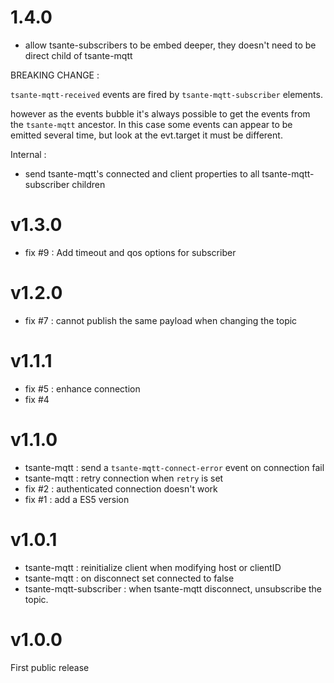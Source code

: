 # 1.4.0

- allow tsante-subscribers to be embed deeper, they doesn't need to be direct child of tsante-mqtt

BREAKING CHANGE :

`tsante-mqtt-received` events are fired by `tsante-mqtt-subscriber` elements.

however as the events bubble it's always possible to get the events from the `tsante-mqtt` ancestor.
In this case some events can appear to be emitted several time, but look at the evt.target it must be different.

Internal :

- send tsante-mqtt's connected and client properties to all tsante-mqtt-subscriber children


# v1.3.0

  - fix #9 : Add timeout and qos options for subscriber
  
# v1.2.0

  - fix #7 : cannot publish the same payload when changing the topic

# v1.1.1

  - fix #5 : enhance connection
  - fix #4

# v1.1.0

  - tsante-mqtt : send a `tsante-mqtt-connect-error` event on connection fail
  - tsante-mqtt : retry connection when `retry` is set
  - fix #2 : authenticated connection doesn't work
  - fix #1 : add a ES5 version

# v1.0.1

  - tsante-mqtt : reinitialize client when modifying host or clientID
  - tsante-mqtt : on disconnect set connected to false
  - tsante-mqtt-subscriber : when tsante-mqtt disconnect, unsubscribe the topic.

# v1.0.0

First public release
